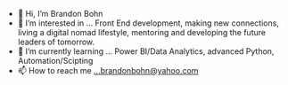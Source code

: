 - 👋 Hi, I’m Brandon Bohn
- 👀 I’m interested in ... Front  End development, making new connections, living a digital nomad lifestyle, mentoring and developing the future leaders of tomorrow. 
- 🌱 I’m currently learning ... Power BI/Data Analytics, advanced Python, Automation/Scipting
- 📫 How to reach me ...brandonbohn@yahoo.com

<!---
brandonbohn/brandonbohn is a ✨ special ✨ repository because its `README.md` (this file) appears on your GitHub profile.
You can click the Preview link to take a look at your changes.
--->

